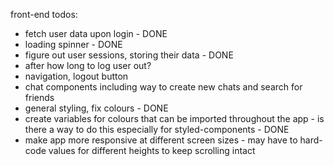 front-end todos:

- fetch user data upon login - DONE
- loading spinner - DONE
- figure out user sessions, storing their data - DONE
- after how long to log user out?
- navigation, logout button
- chat components including way to create new chats and search for friends
- general styling, fix colours - DONE
- create variables for colours that can be imported throughout the app - is there a way to do this especially for styled-components - DONE
- make app more responsive at different screen sizes - may have to hard-code values for different heights to keep scrolling intact
